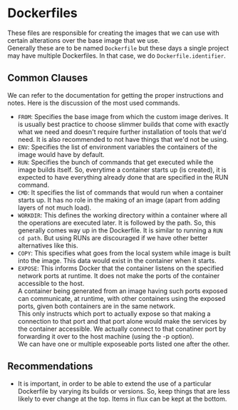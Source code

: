# Dockerfiles

These files are responsible for creating the images that we can use with certain alterations over the base image that we use. <br />
Generally these are to be named `Dockerfile` but these days a single project may have multiple Dockerfiles. In that case, we do `Dockerfile.identifier`.


## Common Clauses

We can refer to the documentation for getting the proper instructions and notes. Here is the discussion of the most used commands.

- `FROM`: Specifies the base image from which the custom image derives. It is usually best practice to choose slimmer builds that come with exactly what we need and doesn't require further installation of tools that we'd need. It is also recommended to not have things that we'd not be using.
- `ENV`: Specifies the list of environment variables the containers of the image would have by default.
- `RUN`: Specifies the bunch of commands that get executed while the image builds itself. So, everytime a container starts up (is created), it is expected to have everything already done that are specified in the RUN command.
- `CMD`: It specifies the list of commands that would run when a container starts up. It has no role in the making of an image (apart from adding layers of not much load).
- `WORKDIR`: This defines the working directory within a container where all the operations are executed later. It is followed by the path. So, this generally comes way up in the Dockerfile. It is similar to running a `RUN cd path`. But using RUNs are discouraged if we have other better alternatives like this.
- `COPY`: This specifies what goes from the local system while image is built into the image. This data would exist in the container when it starts.
- `EXPOSE`: This informs Docker that the container listens on the specified network ports at runtime. It does not make the ports of the container accessible to the host. <br />
A container being generated from an image having such ports exposed can communicate, at runtime, with other containers using the exposed ports, given both containers are in the same network. <br />
This only instructs which port to actually expose so that making a connection to that port and that port alone would make the services by the container accessible. We actually connect to that conatiner port by forwarding it over to the host machine (using the -p option). <br />
We can have one or multiple exposeable ports listed one after the other.


## Recommendations

- It is important, in order to be able to extend the use of a particular Dockerfile by varying its builds or versions. So, keep things that are less likely to ever change at the top. Items in flux can be kept at the bottom.